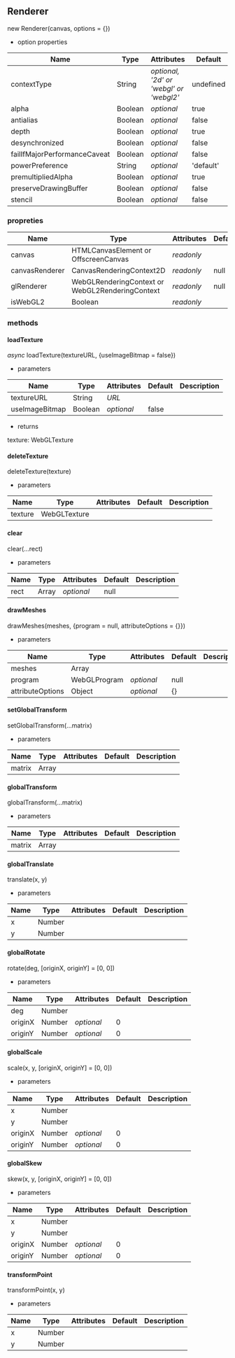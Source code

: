 ## Renderer

new Renderer(canvas, options = {})

- option properties

| Name | Type | Attributes | Default | Description |
| --- | --- | --- | --- | --- |
| contextType | String | _optional, '2d' or 'webgl' or 'webgl2'_ | undefined | |
| alpha | Boolean | _optional_ | true | |
| antialias | Boolean | _optional_ | false | |
| depth | Boolean | _optional_ | true | |
| desynchronized | Boolean | _optional_ | false | |
| failIfMajorPerformanceCaveat | Boolean | _optional_ | false | |
| powerPreference | String | _optional_ | 'default' | |
| premultipliedAlpha | Boolean | _optional_ | true | |
| preserveDrawingBuffer | Boolean| _optional_ | false | |
| stencil | Boolean | _optional_ | false | |

### propreties

| Name | Type | Attributes | Default | Description |
| --- | --- | --- | --- | --- |
| canvas | HTMLCanvasElement or OffscreenCanvas | _readonly_ | | |
| canvasRenderer | CanvasRenderingContext2D | _readonly_ | null | |
| glRenderer | WebGLRenderingContext or WebGL2RenderingContext | _readonly_ | null | |
| isWebGL2 | Boolean | _readonly_ | | |

### methods

#### loadTexture

_async_ loadTexture(textureURL, {useImageBitmap = false})

- parameters

| Name | Type | Attributes | Default | Description |
| --- | --- | --- | --- | --- |
| textureURL | String | _URL_ | | |
| useImageBitmap | Boolean | _optional_ | false | |

- returns

texture: WebGLTexture

#### deleteTexture

deleteTexture(texture)

- parameters

| Name | Type | Attributes | Default | Description |
| --- | --- | --- | --- | --- |
| texture | WebGLTexture | | | |

#### clear

clear(...rect)

- parameters

| Name | Type | Attributes | Default | Description |
| --- | --- | --- | --- | --- |
| rect | Array | _optional_ | null | |

#### drawMeshes

drawMeshes(meshes, {program = null, attributeOptions = {}})

- parameters

| Name | Type | Attributes | Default | Description |
| --- | --- | --- | --- | --- |
| meshes | Array |  |  | |
| program | WebGLProgram | _optional_ | null | |
| attributeOptions | Object | _optional_ | {} | |

#### setGlobalTransform

setGlobalTransform(...matrix)

- parameters

| Name | Type | Attributes | Default | Description |
| --- | --- | --- | --- | --- |
| matrix | Array |  |  |  |

#### globalTransform

globalTransform(...matrix)

- parameters

| Name | Type | Attributes | Default | Description |
| --- | --- | --- | --- | --- |
| matrix | Array |  |  |  |

#### globalTranslate

translate(x, y)

- parameters

| Name | Type | Attributes | Default | Description |
| --- | --- | --- | --- | --- |
| x | Number |  |  |  |
| y | Number |  |  |  |

#### globalRotate

rotate(deg, [originX, originY] = [0, 0])

- parameters

| Name | Type | Attributes | Default | Description |
| --- | --- | --- | --- | --- |
| deg | Number |  |  |  |
| originX | Number | _optional_ | 0 |  |
| originY | Number | _optional_ | 0 |  |

#### globalScale

scale(x, y, [originX, originY] = [0, 0])

- parameters

| Name | Type | Attributes | Default | Description |
| --- | --- | --- | --- | --- |
| x | Number |  |  |  |
| y | Number |  |  |  |
| originX | Number | _optional_ | 0 |  |
| originY | Number | _optional_ | 0 |  |

#### globalSkew

skew(x, y, [originX, originY] = [0, 0])

- parameters

| Name | Type | Attributes | Default | Description |
| --- | --- | --- | --- | --- |
| x | Number |  |  |  |
| y | Number |  |  |  |
| originX | Number | _optional_ | 0 |  |
| originY | Number | _optional_ | 0 |  |

#### transformPoint

transformPoint(x, y)

- parameters

| Name | Type | Attributes | Default | Description |
| --- | --- | --- | --- | --- |
| x | Number |  |  |  |
| y | Number |  |  |  |
